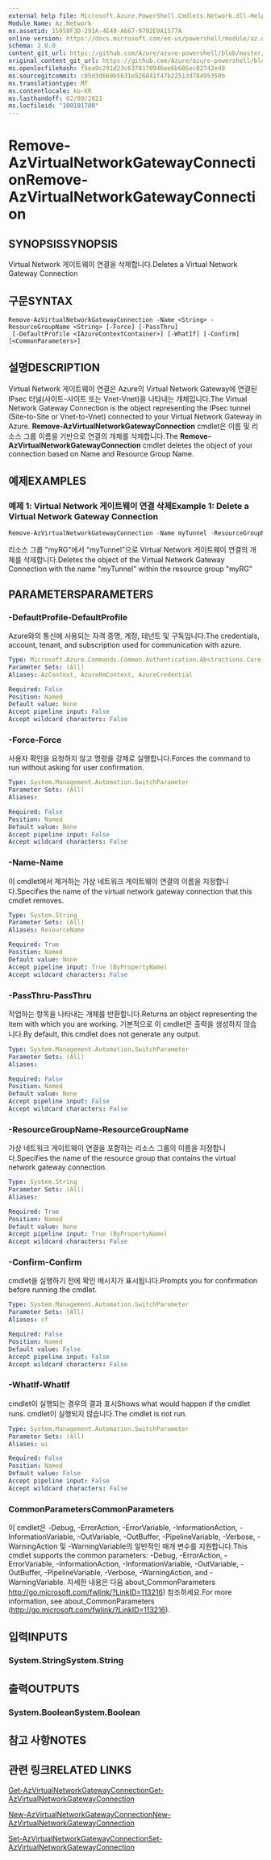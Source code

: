 ```yaml
---
external help file: Microsoft.Azure.PowerShell.Cmdlets.Network.dll-Help.xml
Module Name: Az.Network
ms.assetid: 15958F3D-291A-4E49-A667-9792E9A1577A
online version: https://docs.microsoft.com/en-us/powershell/module/az.network/remove-azvirtualnetworkgatewayconnection
schema: 2.0.0
content_git_url: https://github.com/Azure/azure-powershell/blob/master/src/Network/Network/help/Remove-AzVirtualNetworkGatewayConnection.md
original_content_git_url: https://github.com/Azure/azure-powershell/blob/master/src/Network/Network/help/Remove-AzVirtualNetworkGatewayConnection.md
ms.openlocfilehash: f5ea9c291d23c6378170946ee6b605ec02742ed8
ms.sourcegitcommit: c05d3d669b5631e526841f47b22513d78495350b
ms.translationtype: MT
ms.contentlocale: ko-KR
ms.lasthandoff: 02/09/2021
ms.locfileid: "100191700"
---
```

# <span data-ttu-id="29b1d-101">Remove-AzVirtualNetworkGatewayConnection</span><span class="sxs-lookup"><span data-stu-id="29b1d-101">Remove-AzVirtualNetworkGatewayConnection</span></span>

## <span data-ttu-id="29b1d-102">SYNOPSIS</span><span class="sxs-lookup"><span data-stu-id="29b1d-102">SYNOPSIS</span></span>
<span data-ttu-id="29b1d-103">Virtual Network 게이트웨이 연결을 삭제합니다.</span><span class="sxs-lookup"><span data-stu-id="29b1d-103">Deletes a Virtual Network Gateway Connection</span></span>

## <span data-ttu-id="29b1d-104">구문</span><span class="sxs-lookup"><span data-stu-id="29b1d-104">SYNTAX</span></span>

```
Remove-AzVirtualNetworkGatewayConnection -Name <String> -ResourceGroupName <String> [-Force] [-PassThru]
 [-DefaultProfile <IAzureContextContainer>] [-WhatIf] [-Confirm] [<CommonParameters>]
```

## <span data-ttu-id="29b1d-105">설명</span><span class="sxs-lookup"><span data-stu-id="29b1d-105">DESCRIPTION</span></span>
<span data-ttu-id="29b1d-106">Virtual Network 게이트웨이 연결은 Azure의 Virtual Network Gateway에 연결된 IPsec 터널(사이트-사이트 또는 Vnet-Vnet)을 나타내는 개체입니다.</span><span class="sxs-lookup"><span data-stu-id="29b1d-106">The Virtual Network Gateway Connection is the object representing the IPsec tunnel (Site-to-Site or Vnet-to-Vnet) connected to your Virtual Network Gateway in Azure.</span></span>
<span data-ttu-id="29b1d-107">**Remove-AzVirtualNetworkGatewayConnection** cmdlet은 이름 및 리소스 그룹 이름을 기반으로 연결의 개체를 삭제합니다.</span><span class="sxs-lookup"><span data-stu-id="29b1d-107">The **Remove-AzVirtualNetworkGatewayConnection** cmdlet deletes the object of your connection based on Name and Resource Group Name.</span></span>

## <span data-ttu-id="29b1d-108">예제</span><span class="sxs-lookup"><span data-stu-id="29b1d-108">EXAMPLES</span></span>

### <span data-ttu-id="29b1d-109">예제 1: Virtual Network 게이트웨이 연결 삭제</span><span class="sxs-lookup"><span data-stu-id="29b1d-109">Example 1: Delete a Virtual Network Gateway Connection</span></span>
```powershell
Remove-AzVirtualNetworkGatewayConnection -Name myTunnel -ResourceGroupName myRG
```

<span data-ttu-id="29b1d-110">리소스 그룹 "myRG"에서 "myTunnel"으로 Virtual Network 게이트웨이 연결의 개체를 삭제합니다.</span><span class="sxs-lookup"><span data-stu-id="29b1d-110">Deletes the object of the Virtual Network Gateway Connection with the name "myTunnel" within the resource group "myRG"</span></span>

## <span data-ttu-id="29b1d-111">PARAMETERS</span><span class="sxs-lookup"><span data-stu-id="29b1d-111">PARAMETERS</span></span>

### <span data-ttu-id="29b1d-112">-DefaultProfile</span><span class="sxs-lookup"><span data-stu-id="29b1d-112">-DefaultProfile</span></span>
<span data-ttu-id="29b1d-113">Azure와의 통신에 사용되는 자격 증명, 계정, 테넌트 및 구독입니다.</span><span class="sxs-lookup"><span data-stu-id="29b1d-113">The credentials, account, tenant, and subscription used for communication with azure.</span></span>

```yaml
Type: Microsoft.Azure.Commands.Common.Authentication.Abstractions.Core.IAzureContextContainer
Parameter Sets: (All)
Aliases: AzContext, AzureRmContext, AzureCredential

Required: False
Position: Named
Default value: None
Accept pipeline input: False
Accept wildcard characters: False
```

### <span data-ttu-id="29b1d-114">-Force</span><span class="sxs-lookup"><span data-stu-id="29b1d-114">-Force</span></span>
<span data-ttu-id="29b1d-115">사용자 확인을 요청하지 않고 명령을 강제로 실행합니다.</span><span class="sxs-lookup"><span data-stu-id="29b1d-115">Forces the command to run without asking for user confirmation.</span></span>

```yaml
Type: System.Management.Automation.SwitchParameter
Parameter Sets: (All)
Aliases:

Required: False
Position: Named
Default value: None
Accept pipeline input: False
Accept wildcard characters: False
```

### <span data-ttu-id="29b1d-116">-Name</span><span class="sxs-lookup"><span data-stu-id="29b1d-116">-Name</span></span>
<span data-ttu-id="29b1d-117">이 cmdlet에서 제거하는 가상 네트워크 게이트웨이 연결의 이름을 지정합니다.</span><span class="sxs-lookup"><span data-stu-id="29b1d-117">Specifies the name of the virtual network gateway connection that this cmdlet removes.</span></span>

```yaml
Type: System.String
Parameter Sets: (All)
Aliases: ResourceName

Required: True
Position: Named
Default value: None
Accept pipeline input: True (ByPropertyName)
Accept wildcard characters: False
```

### <span data-ttu-id="29b1d-118">-PassThru</span><span class="sxs-lookup"><span data-stu-id="29b1d-118">-PassThru</span></span>
<span data-ttu-id="29b1d-119">작업하는 항목을 나타내는 개체를 반환합니다.</span><span class="sxs-lookup"><span data-stu-id="29b1d-119">Returns an object representing the item with which you are working.</span></span>
<span data-ttu-id="29b1d-120">기본적으로 이 cmdlet은 출력을 생성하지 않습니다.</span><span class="sxs-lookup"><span data-stu-id="29b1d-120">By default, this cmdlet does not generate any output.</span></span>

```yaml
Type: System.Management.Automation.SwitchParameter
Parameter Sets: (All)
Aliases:

Required: False
Position: Named
Default value: None
Accept pipeline input: False
Accept wildcard characters: False
```

### <span data-ttu-id="29b1d-121">-ResourceGroupName</span><span class="sxs-lookup"><span data-stu-id="29b1d-121">-ResourceGroupName</span></span>
<span data-ttu-id="29b1d-122">가상 네트워크 게이트웨이 연결을 포함하는 리소스 그룹의 이름을 지정합니다.</span><span class="sxs-lookup"><span data-stu-id="29b1d-122">Specifies the name of the resource group that contains the virtual network gateway connection.</span></span>

```yaml
Type: System.String
Parameter Sets: (All)
Aliases:

Required: True
Position: Named
Default value: None
Accept pipeline input: True (ByPropertyName)
Accept wildcard characters: False
```

### <span data-ttu-id="29b1d-123">-Confirm</span><span class="sxs-lookup"><span data-stu-id="29b1d-123">-Confirm</span></span>
<span data-ttu-id="29b1d-124">cmdlet을 실행하기 전에 확인 메시지가 표시됩니다.</span><span class="sxs-lookup"><span data-stu-id="29b1d-124">Prompts you for confirmation before running the cmdlet.</span></span>

```yaml
Type: System.Management.Automation.SwitchParameter
Parameter Sets: (All)
Aliases: cf

Required: False
Position: Named
Default value: False
Accept pipeline input: False
Accept wildcard characters: False
```

### <span data-ttu-id="29b1d-125">-WhatIf</span><span class="sxs-lookup"><span data-stu-id="29b1d-125">-WhatIf</span></span>
<span data-ttu-id="29b1d-126">cmdlet이 실행되는 경우의 결과 표시</span><span class="sxs-lookup"><span data-stu-id="29b1d-126">Shows what would happen if the cmdlet runs.</span></span>
<span data-ttu-id="29b1d-127">cmdlet이 실행되지 않습니다.</span><span class="sxs-lookup"><span data-stu-id="29b1d-127">The cmdlet is not run.</span></span>

```yaml
Type: System.Management.Automation.SwitchParameter
Parameter Sets: (All)
Aliases: wi

Required: False
Position: Named
Default value: False
Accept pipeline input: False
Accept wildcard characters: False
```

### <span data-ttu-id="29b1d-128">CommonParameters</span><span class="sxs-lookup"><span data-stu-id="29b1d-128">CommonParameters</span></span>
<span data-ttu-id="29b1d-129">이 cmdlet은 -Debug, -ErrorAction, -ErrorVariable, -InformationAction, -InformationVariable, -OutVariable, -OutBuffer, -PipelineVariable, -Verbose, -WarningAction 및 -WarningVariable의 일반적인 매개 변수를 지원합니다.</span><span class="sxs-lookup"><span data-stu-id="29b1d-129">This cmdlet supports the common parameters: -Debug, -ErrorAction, -ErrorVariable, -InformationAction, -InformationVariable, -OutVariable, -OutBuffer, -PipelineVariable, -Verbose, -WarningAction, and -WarningVariable.</span></span> <span data-ttu-id="29b1d-130">자세한 내용은 다음 about_CommonParameters http://go.microsoft.com/fwlink/?LinkID=113216) 참조하세요.</span><span class="sxs-lookup"><span data-stu-id="29b1d-130">For more information, see about_CommonParameters (http://go.microsoft.com/fwlink/?LinkID=113216).</span></span>

## <span data-ttu-id="29b1d-131">입력</span><span class="sxs-lookup"><span data-stu-id="29b1d-131">INPUTS</span></span>

### <span data-ttu-id="29b1d-132">System.String</span><span class="sxs-lookup"><span data-stu-id="29b1d-132">System.String</span></span>

## <span data-ttu-id="29b1d-133">출력</span><span class="sxs-lookup"><span data-stu-id="29b1d-133">OUTPUTS</span></span>

### <span data-ttu-id="29b1d-134">System.Boolean</span><span class="sxs-lookup"><span data-stu-id="29b1d-134">System.Boolean</span></span>

## <span data-ttu-id="29b1d-135">참고 사항</span><span class="sxs-lookup"><span data-stu-id="29b1d-135">NOTES</span></span>

## <span data-ttu-id="29b1d-136">관련 링크</span><span class="sxs-lookup"><span data-stu-id="29b1d-136">RELATED LINKS</span></span>

[<span data-ttu-id="29b1d-137">Get-AzVirtualNetworkGatewayConnection</span><span class="sxs-lookup"><span data-stu-id="29b1d-137">Get-AzVirtualNetworkGatewayConnection</span></span>](./Get-AzVirtualNetworkGatewayConnection.md)

[<span data-ttu-id="29b1d-138">New-AzVirtualNetworkGatewayConnection</span><span class="sxs-lookup"><span data-stu-id="29b1d-138">New-AzVirtualNetworkGatewayConnection</span></span>](./New-AzVirtualNetworkGatewayConnection.md)

[<span data-ttu-id="29b1d-139">Set-AzVirtualNetworkGatewayConnection</span><span class="sxs-lookup"><span data-stu-id="29b1d-139">Set-AzVirtualNetworkGatewayConnection</span></span>](./Set-AzVirtualNetworkGatewayConnection.md)

